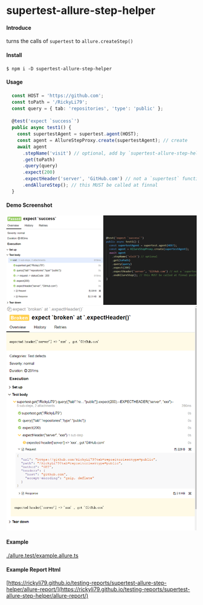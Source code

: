 # supertest-allure-step-helper

#### Introduce
turns the calls of `supertest` to `allure.createStep()`

#### Install

```shell
$ npm i -D supertest-allure-step-helper
```
#### Usage

```ts
  const HOST = 'https://github.com';
  const toPath = '/RickyLi79';
  const query = { tab: 'repositories', 'type': 'public' };

  @test('expect `success`')
  public async test1() {
    const supertestAgent = supertest.agent(HOST);
    const agent = AllureStepProxy.create(supertestAgent); // create
    await agent
      .stepName('visit') // optional, add by `supertest-allure-step-helper` 
      .get(toPath)
      .query(query)
      .expect(200)
      .expectHeader('server', 'GitHub.com') // not a `supertest` function, add by `supertest-allure-step-helper` 
      .endAllureStep(); // this MUST be called at finnal
  }
```

#### Demo Screenshot

![Image][1]
![Image][2]

[1]:./demo/demo-success.png
[2]:./demo/demo-broken.png



#### Example
[./allure.test/example.allure.ts](./allure.test/example.allure.ts)

#### Example Report Html
[https://rickyli79.github.io/testing-reports/supertest-allure-step-helper/allure-report/](https://rickyli79.github.io/testing-reports/supertest-allure-step-helper/allure-report/)


